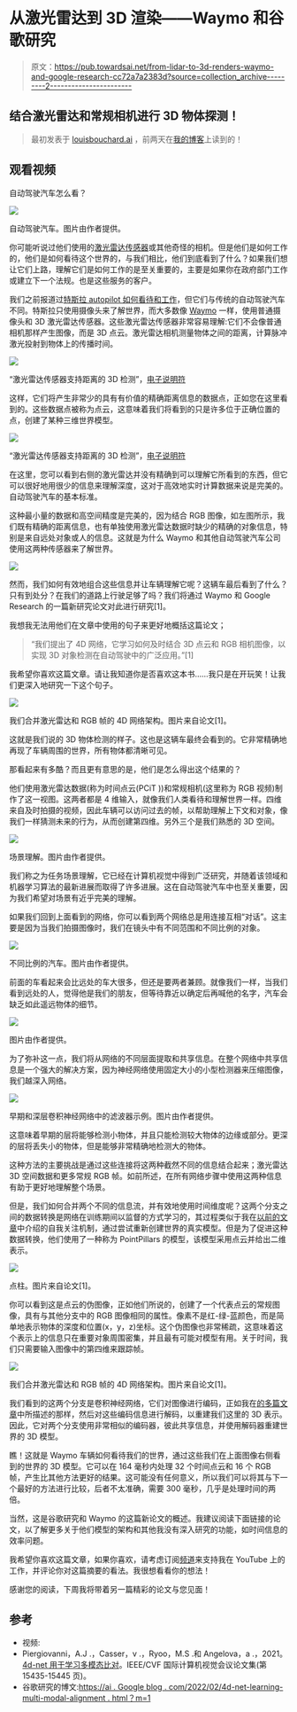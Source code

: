 # 从激光雷达到 3D 渲染——Waymo 和谷歌研究

> 原文：<https://pub.towardsai.net/from-lidar-to-3d-renders-waymo-and-google-research-cc72a7a2383d?source=collection_archive---------2----------------------->

## 结合激光雷达和常规相机进行 3D 物体探测！

> 最初发表于 [louisbouchard.ai](https://www.louisbouchard.ai/waymo-lidar/) ，前两天在[我的博客](https://www.louisbouchard.ai/waymo-lidar/)上读到的！

## 观看视频

自动驾驶汽车怎么看？

![](img/28e7d359fc332d2009f631f26d20a19c.png)

自动驾驶汽车。图片由作者提供。

你可能听说过他们使用的[激光雷达传感器](https://en.wikipedia.org/wiki/Lidar)或其他奇怪的相机。但是他们是如何工作的，他们是如何看待这个世界的，与我们相比，他们到底看到了什么？如果我们想让它们上路，理解它们是如何工作的是至关重要的，主要是如果你在政府部门工作或建立下一个法规。也是这些服务的客户。

我们之前报道过[特斯拉 autopilot 如何看待和工作](/tesla-ai-day-in-10-minute-show-does-teslas-autopilot-work-3990252082dc)，但它们与传统的自动驾驶汽车不同。特斯拉只使用摄像头来了解世界，而大多数像 [Waymo](https://blog.waymo.com/2020/03/introducing-5th-generation-waymo-driver.html) 一样，使用普通摄像头和 3D 激光雷达传感器。这些激光雷达传感器非常容易理解:它们不会像普通相机那样产生图像，而是 3D 点云。激光雷达相机测量物体之间的距离，计算脉冲激光投射到物体上的传播时间。

![](img/e6303ad8487cbc8719f237db4d8e625f.png)

“激光雷达传感器支持距离的 3D 检测”，[电子说明符](https://www.electronicspecifier.com/products/sensors/lidar-sensor-enables-3d-detection-of-distances)

这样，它们将产生非常少的具有有价值的精确距离信息的数据点，正如您在这里看到的。这些数据点被称为点云，这意味着我们将看到的只是许多位于正确位置的点，创建了某种三维世界模型。

![](img/645d2dd8d17c8b8eeac87517133a17b3.png)

“激光雷达传感器支持距离的 3D 检测”，[电子说明符](https://www.electronicspecifier.com/products/sensors/lidar-sensor-enables-3d-detection-of-distances)

在这里，您可以看到右侧的激光雷达并没有精确到可以理解它所看到的东西，但它可以很好地用很少的信息来理解深度，这对于高效地实时计算数据来说是完美的。自动驾驶汽车的基本标准。

这种最小量的数据和高空间精度是完美的，因为结合 RGB 图像，如左图所示，我们既有精确的距离信息，也有单独使用激光雷达数据时缺少的精确的对象信息，特别是来自远处对象或人的信息。这就是为什么 Waymo 和其他自动驾驶汽车公司使用这两种传感器来了解世界。

[![](img/d49cee0295616d9264e4ea4b02445529.png)](http://eepurl.com/huGLT5)

然而，我们如何有效地组合这些信息并让车辆理解它呢？这辆车最后看到了什么？只有到处分？在我们的道路上行驶足够了吗？我们将通过 Waymo 和 Google Research 的一篇新研究论文对此进行研究[1]。

我想我无法用他们在文章中使用的句子来更好地概括这篇论文；

> “我们提出了 4D 网络，它学习如何及时结合 3D 点云和 RGB 相机图像，以实现 3D 对象检测在自动驾驶中的广泛应用。”[1]

我希望你喜欢这篇文章。请让我知道你是否喜欢这本书……我只是在开玩笑！让我们更深入地研究一下这个句子。

![](img/ddc9ba23a7664e0d0eb554920568de1a.png)

我们合并激光雷达和 RGB 帧的 4D 网络架构。图片来自论文[1]。

这就是我们说的 3D 物体检测的样子。这也是这辆车最终会看到的。它非常精确地再现了车辆周围的世界，所有物体都清晰可见。

那看起来有多酷？而且更有意思的是，他们是怎么得出这个结果的？

他们使用激光雷达数据(称为时间点云(PCiT ))和常规相机(这里称为 RGB 视频)制作了这一视图。这两者都是 4 维输入，就像我们人类看待和理解世界一样。四维来自及时拍摄的视频，因此车辆可以访问过去的帧，以帮助理解上下文和对象，像我们一样猜测未来的行为，从而创建第四维。另外三个是我们熟悉的 3D 空间。

![](img/3a19da52cf82b7f4387e4b73ab95dea9.png)

场景理解。图片由作者提供。

我们称之为任务场景理解，它已经在计算机视觉中得到广泛研究，并随着该领域和机器学习算法的最新进展而取得了许多进展。这在自动驾驶汽车中也至关重要，因为我们希望对场景有近乎完美的理解。

如果我们回到上面看到的网络，你可以看到两个网络总是用连接互相“对话”。这主要是因为当我们拍摄图像时，我们在镜头中有不同范围和不同比例的对象。

![](img/e07dbc1f760dba47ada61be55da4a564.png)

不同比例的汽车。图片由作者提供。

前面的车看起来会比远处的车大很多，但还是要两者兼顾。就像我们一样，当我们看到远处的人，觉得他是我们的朋友，但等待靠近以确定后再喊他的名字，汽车会缺乏如此遥远物体的细节。

![](img/af6f8980cf7057c752e5e320b48a7151.png)

图片由作者提供。

为了弥补这一点，我们将从网络的不同层面提取和共享信息。在整个网络中共享信息是一个强大的解决方案，因为神经网络使用固定大小的小型检测器来压缩图像，我们越深入网络。

![](img/8d0ebe30c089a4e06b2f89266bf87414.png)

早期和深层卷积神经网络中的滤波器示例。图片由作者提供。

这意味着早期的层将能够检测小物体，并且只能检测较大物体的边缘或部分。更深的层将丢失小的物体，但是能够非常精确地检测大的物体。

这种方法的主要挑战是通过这些连接将这两种截然不同的信息结合起来；激光雷达 3D 空间数据和更多常规 RGB 帧。如前所述，在所有网络步骤中使用这两种信息有助于更好地理解整个场景。

但是，我们如何合并两个不同的信息流，并有效地使用时间维度呢？这两个分支之间的数据转换是网络在训练期间以监督的方式学习的，其过程类似于我在[以前的文章](/will-transformers-replace-cnns-in-computer-vision-55657a196833)中介绍的自我关注机制，通过尝试重新创建世界的真实模型。但是为了促进这种数据转换，他们使用了一种称为 PointPillars 的模型，该模型采用点云并给出二维表示。

![](img/31245971233da4f5ba94ffae21f22536.png)

点柱。图片来自论文[1]。

你可以看到这是点云的伪图像，正如他们所说的，创建了一个代表点云的常规图像，具有与其他分支中的 RGB 图像相同的属性。像素不是红-绿-蓝颜色，而是简单地表示物体的深度和位置(x，y，z)坐标。这个伪图像也非常稀疏，这意味着这个表示上的信息只在重要对象周围密集，并且最有可能对模型有用。关于时间，我们只需要输入图像中的第四维来跟踪帧。

![](img/ddc9ba23a7664e0d0eb554920568de1a.png)

我们合并激光雷达和 RGB 帧的 4D 网络架构。图片来自论文[1]。

我们看到的这两个分支是卷积神经网络，它们对图像进行编码，正如我在[的多篇文章](/how-ai-generates-new-images-gans-put-simply-674e413bc22a)中所描述的那样，然后对这些编码信息进行解码，以重建我们这里的 3D 表示。因此，它对两个分支使用非常相似的编码器，彼此共享信息，并使用解码器重建世界的 3D 模型。

瞧！这就是 Waymo 车辆如何看待我们的世界，通过这些我们在上面图像右侧看到的世界的 3D 模型。它可以在 164 毫秒内处理 32 个时间点云和 16 个 RGB 帧，产生比其他方法更好的结果。这可能没有任何意义，所以我们可以将其与下一个最好的方法进行比较，后者不太准确，需要 300 毫秒，几乎是处理时间的两倍。

当然，这是谷歌研究和 Waymo 的这篇新论文的概述。我建议阅读下面链接的论文，以了解更多关于他们模型的架构和其他我没有深入研究的功能，如时间信息的效率问题。

我希望你喜欢这篇文章，如果你喜欢，请考虑订阅[频道](https://youtu.be/0nJMnw1Ldks)来支持我在 YouTube 上的工作，并评论你对这篇摘要的看法。我很想看看你的想法！

感谢您的阅读，下周我将带着另一篇精彩的论文与您见面！

## 参考

*   视频:
*   Piergiovanni，A.J .，Casser，v .，Ryoo，M.S .和 Angelova，a .，2021。 [4d-net 用于学习多模态比对](https://openaccess.thecvf.com/content/ICCV2021/papers/Piergiovanni_4D-Net_for_Learned_Multi-Modal_Alignment_ICCV_2021_paper.pdf)。IEEE/CVF 国际计算机视觉会议论文集(第 15435-15445 页)。
*   谷歌研究的博文:[https://ai . Google blog . com/2022/02/4d-net-learning-multi-modal-alignment . html？m=1](https://ai.googleblog.com/2022/02/4d-net-learning-multi-modal-alignment.html?m=1)